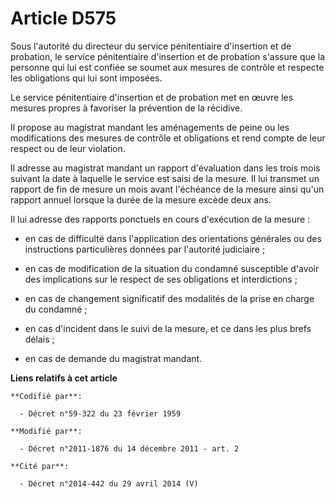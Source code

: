 # Article D575

Sous l'autorité du directeur du service pénitentiaire d'insertion et de probation, le service pénitentiaire d'insertion et de
probation s'assure que la personne qui lui est confiée se soumet aux mesures de contrôle et respecte les obligations qui lui
sont imposées. 

Le service pénitentiaire d'insertion et de probation met en œuvre les mesures propres à favoriser la prévention de la
récidive. 

Il propose au magistrat mandant les aménagements de peine ou les modifications des mesures de contrôle et obligations et rend
compte de leur respect ou de leur violation. 

Il adresse au magistrat mandant un rapport d'évaluation dans les trois mois suivant la date à laquelle le service est saisi
de la mesure. Il lui transmet un rapport de fin de mesure un mois avant l'échéance de la mesure ainsi qu'un rapport annuel
lorsque la durée de la mesure excède deux ans. 

Il lui adresse des rapports ponctuels en cours d'exécution de la mesure : 

- en cas de difficulté dans l'application des orientations générales ou des instructions particulières données par l'autorité
judiciaire ; 

- en cas de modification de la situation du condamné susceptible d'avoir des implications sur le respect de ses obligations
et interdictions ; 

- en cas de changement significatif des modalités de la prise en charge du condamné ; 

- en cas d'incident dans le suivi de la mesure, et ce dans les plus brefs délais ; 

- en cas de demande du magistrat mandant.

**Liens relatifs à cet article**

	**Codifié par**:

	  - Décret n°59-322 du 23 février 1959

	**Modifié par**:

	  - Décret n°2011-1876 du 14 décembre 2011 - art. 2

	**Cité par**:

	  - Décret n°2014-442 du 29 avril 2014 (V)
